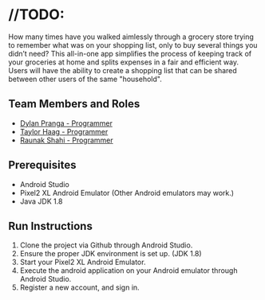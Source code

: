 # //TODO:

How many times have you walked aimlessly through a grocery store trying to remember what was on your shopping list, only to buy several things you didn’t need? This all-in-one app simplifies the process of keeping track of your groceries at home and splits expenses in a fair and efficient way. Users will have the ability to create a shopping list that can be shared between other users of the same "household".

## Team Members and Roles

* [Dylan Pranga - Programmer](https://github.com/prangad/CIS350-HW2-PRANGA)
* [Taylor Haag - Programmer](https://github.com/haagta/CIS350-HW2-HAAG)
* [Raunak Shahi - Programmer](https://github.com/Raunak03/CIS350-HW2-Shahi)

## Prerequisites
* Android Studio
* Pixel2 XL Android Emulator (Other Android emulators may work.)
* Java JDK 1.8
## Run Instructions
1. Clone the project via Github through Android Studio.
1. Ensure the proper JDK environment is set up. (JDK 1.8)
1. Start your Pixel2 XL Android Emulator.
1. Execute the android application on your Android emulator through Android Studio.
1. Register a new account, and sign in.

